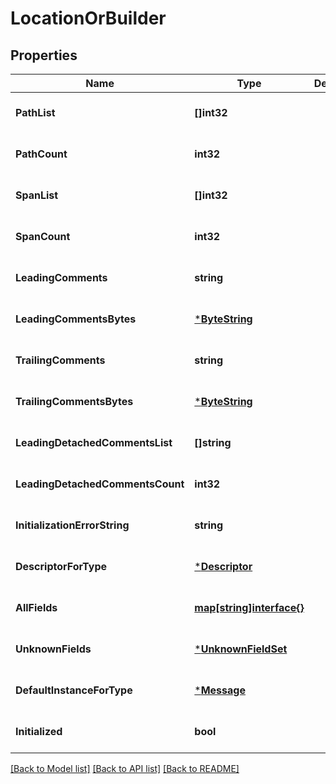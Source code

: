 # LocationOrBuilder

## Properties
Name | Type | Description | Notes
------------ | ------------- | ------------- | -------------
**PathList** | **[]int32** |  | [optional] [default to null]
**PathCount** | **int32** |  | [optional] [default to null]
**SpanList** | **[]int32** |  | [optional] [default to null]
**SpanCount** | **int32** |  | [optional] [default to null]
**LeadingComments** | **string** |  | [optional] [default to null]
**LeadingCommentsBytes** | [***ByteString**](ByteString.md) |  | [optional] [default to null]
**TrailingComments** | **string** |  | [optional] [default to null]
**TrailingCommentsBytes** | [***ByteString**](ByteString.md) |  | [optional] [default to null]
**LeadingDetachedCommentsList** | **[]string** |  | [optional] [default to null]
**LeadingDetachedCommentsCount** | **int32** |  | [optional] [default to null]
**InitializationErrorString** | **string** |  | [optional] [default to null]
**DescriptorForType** | [***Descriptor**](Descriptor.md) |  | [optional] [default to null]
**AllFields** | [**map[string]interface{}**](interface{}.md) |  | [optional] [default to null]
**UnknownFields** | [***UnknownFieldSet**](UnknownFieldSet.md) |  | [optional] [default to null]
**DefaultInstanceForType** | [***Message**](Message.md) |  | [optional] [default to null]
**Initialized** | **bool** |  | [optional] [default to null]

[[Back to Model list]](../README.md#documentation-for-models) [[Back to API list]](../README.md#documentation-for-api-endpoints) [[Back to README]](../README.md)

